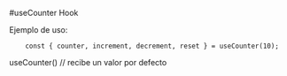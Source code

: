 #useCounter Hook

Ejemplo de uso:

```
    const { counter, increment, decrement, reset } = useCounter(10);

```

useCounter() // recibe un valor por defecto